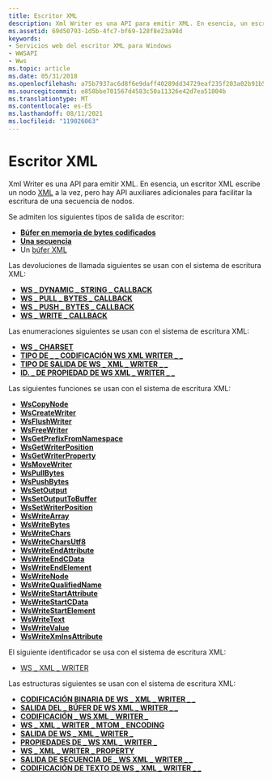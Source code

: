 ```yaml
---
title: Escritor XML
description: Xml Writer es una API para emitir XML. En esencia, un escritor XML escribe un nodo XML a la vez, pero hay API auxiliares adicionales para facilitar la escritura de una secuencia de nodos.
ms.assetid: 69d50793-1d5b-4fc7-bf69-128f8e23a98d
keywords:
- Servicios web del escritor XML para Windows
- WWSAPI
- Wws
ms.topic: article
ms.date: 05/31/2018
ms.openlocfilehash: a75b7937ac6d8f6e9daff40289dd34729eaf235f203a02b91b5d1af3632049b2
ms.sourcegitcommit: e858bbe701567d4583c50a11326e42d7ea51804b
ms.translationtype: MT
ms.contentlocale: es-ES
ms.lasthandoff: 08/11/2021
ms.locfileid: "119026063"
---
```

# <a name="xml-writer"></a>Escritor XML

Xml Writer es una API para emitir XML. En esencia, un escritor XML escribe un nodo [XML](xml-node.md) a la vez, pero hay API auxiliares adicionales para facilitar la escritura de una secuencia de nodos.


Se admiten los siguientes tipos de salida de escritor:

-   [**Búfer en memoria de bytes codificados**](/windows/desktop/api/WebServices/ns-webservices-ws_xml_writer_buffer_output)
-   [**Una secuencia**](/windows/desktop/api/WebServices/ns-webservices-ws_xml_writer_stream_output)
-   Un [búfer XML](xml-buffer.md)

Las devoluciones de llamada siguientes se usan con el sistema de escritura XML:

-   [**WS \_ DYNAMIC \_ STRING \_ CALLBACK**](/windows/desktop/api/WebServices/nc-webservices-ws_dynamic_string_callback)
-   [**WS \_ PULL \_ BYTES \_ CALLBACK**](/windows/desktop/api/WebServices/nc-webservices-ws_pull_bytes_callback)
-   [**WS \_ PUSH \_ BYTES \_ CALLBACK**](/windows/desktop/api/WebServices/nc-webservices-ws_push_bytes_callback)
-   [**WS \_ WRITE \_ CALLBACK**](/windows/desktop/api/WebServices/nc-webservices-ws_write_callback)

Las enumeraciones siguientes se usan con el sistema de escritura XML:

-   [**WS \_ CHARSET**](/windows/desktop/api/WebServices/ne-webservices-ws_charset)
-   [**TIPO DE \_ \_ CODIFICACIÓN WS XML WRITER \_ \_**](/windows/desktop/api/WebServices/ne-webservices-ws_xml_writer_encoding_type)
-   [**TIPO DE SALIDA DE WS \_ XML \_ WRITER \_ \_**](/windows/desktop/api/WebServices/ne-webservices-ws_xml_writer_output_type)
-   [**ID. \_ DE PROPIEDAD DE WS XML \_ WRITER \_ \_**](/windows/desktop/api/WebServices/ne-webservices-ws_xml_writer_property_id)

Las siguientes funciones se usan con el sistema de escritura XML:

-   [**WsCopyNode**](/windows/desktop/api/WebServices/nf-webservices-wscopynode)
-   [**WsCreateWriter**](/windows/desktop/api/WebServices/nf-webservices-wscreatewriter)
-   [**WsFlushWriter**](/windows/desktop/api/WebServices/nf-webservices-wsflushwriter)
-   [**WsFreeWriter**](/windows/desktop/api/WebServices/nf-webservices-wsfreewriter)
-   [**WsGetPrefixFromNamespace**](/windows/desktop/api/WebServices/nf-webservices-wsgetprefixfromnamespace)
-   [**WsGetWriterPosition**](/windows/desktop/api/WebServices/nf-webservices-wsgetwriterposition)
-   [**WsGetWriterProperty**](/windows/desktop/api/WebServices/nf-webservices-wsgetwriterproperty)
-   [**WsMoveWriter**](/windows/desktop/api/WebServices/nf-webservices-wsmovewriter)
-   [**WsPullBytes**](/windows/desktop/api/WebServices/nf-webservices-wspullbytes)
-   [**WsPushBytes**](/windows/desktop/api/WebServices/nf-webservices-wspushbytes)
-   [**WsSetOutput**](/windows/desktop/api/WebServices/nf-webservices-wssetoutput)
-   [**WsSetOutputToBuffer**](/windows/desktop/api/WebServices/nf-webservices-wssetoutputtobuffer)
-   [**WsSetWriterPosition**](/windows/desktop/api/WebServices/nf-webservices-wssetwriterposition)
-   [**WsWriteArray**](/windows/desktop/api/WebServices/nf-webservices-wswritearray)
-   [**WsWriteBytes**](/windows/desktop/api/WebServices/nf-webservices-wswritebytes)
-   [**WsWriteChars**](/windows/desktop/api/WebServices/nf-webservices-wswritechars)
-   [**WsWriteCharsUtf8**](/windows/desktop/api/WebServices/nf-webservices-wswritecharsutf8)
-   [**WsWriteEndAttribute**](/windows/desktop/api/WebServices/nf-webservices-wswriteendattribute)
-   [**WsWriteEndCData**](/windows/desktop/api/WebServices/nf-webservices-wswriteendcdata)
-   [**WsWriteEndElement**](/windows/desktop/api/WebServices/nf-webservices-wswriteendelement)
-   [**WsWriteNode**](/windows/desktop/api/WebServices/nf-webservices-wswritenode)
-   [**WsWriteQualifiedName**](/windows/desktop/api/WebServices/nf-webservices-wswritequalifiedname)
-   [**WsWriteStartAttribute**](/windows/desktop/api/WebServices/nf-webservices-wswritestartattribute)
-   [**WsWriteStartCData**](/windows/desktop/api/WebServices/nf-webservices-wswritestartcdata)
-   [**WsWriteStartElement**](/windows/desktop/api/WebServices/nf-webservices-wswritestartelement)
-   [**WsWriteText**](/windows/desktop/api/WebServices/nf-webservices-wswritetext)
-   [**WsWriteValue**](/windows/desktop/api/WebServices/nf-webservices-wswritevalue)
-   [**WsWriteXmlnsAttribute**](/windows/desktop/api/WebServices/nf-webservices-wswritexmlnsattribute)

El siguiente identificador se usa con el sistema de escritura XML:

-   [WS \_ XML \_ WRITER](ws-xml-writer.md)

Las estructuras siguientes se usan con el sistema de escritura XML:

-   [**CODIFICACIÓN BINARIA DE WS \_ XML \_ WRITER \_ \_**](/windows/desktop/api/WebServices/ns-webservices-ws_xml_writer_binary_encoding)
-   [**SALIDA DEL \_ BÚFER DE WS XML \_ WRITER \_ \_**](/windows/desktop/api/WebServices/ns-webservices-ws_xml_writer_buffer_output)
-   [**CODIFICACIÓN \_ WS XML \_ WRITER \_**](/windows/desktop/api/WebServices/ns-webservices-ws_xml_writer_encoding)
-   [**WS \_ XML \_ WRITER \_ MTOM \_ ENCODING**](/windows/desktop/api/WebServices/ns-webservices-ws_xml_writer_mtom_encoding)
-   [**SALIDA DE WS \_ XML \_ WRITER \_**](/windows/desktop/api/WebServices/ns-webservices-ws_xml_writer_output)
-   [**PROPIEDADES DE \_ WS XML \_ WRITER \_**](/windows/desktop/api/WebServices/ns-webservices-ws_xml_writer_properties)
-   [**WS \_ XML \_ WRITER \_ PROPERTY**](/windows/desktop/api/WebServices/ns-webservices-ws_xml_writer_property)
-   [**SALIDA DE SECUENCIA DE \_ WS XML \_ WRITER \_ \_**](/windows/desktop/api/WebServices/ns-webservices-ws_xml_writer_stream_output)
-   [**CODIFICACIÓN DE TEXTO DE WS \_ XML \_ WRITER \_ \_**](/windows/desktop/api/WebServices/ns-webservices-ws_xml_writer_text_encoding)

 

 




